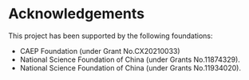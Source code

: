 # Acknowledgements
  
This project has been supported by the following foundations:

* CAEP Foundation (under Grant No.CX20210033)
* National Science Foundation of China (under Grants No.11874329).
* National Science Foundation of China (under Grants No.11934020).